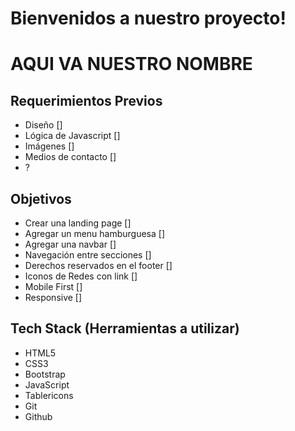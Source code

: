 # Bienvenidos a nuestro proyecto! 
# AQUI VA NUESTRO NOMBRE


## Requerimientos Previos

- Diseño []
- Lógica de Javascript []
- Imágenes []
- Medios de contacto []
- ?

## Objetivos

- Crear una landing page []
- Agregar un menu hamburguesa []
- Agregar una navbar []
- Navegación entre secciones []
- Derechos reservados en el footer []
- Iconos de Redes con link []
- Mobile First []
- Responsive []

## Tech Stack (Herramientas a utilizar)

- HTML5
- CSS3
- Bootstrap
- JavaScript
- Tablericons
- Git
- Github